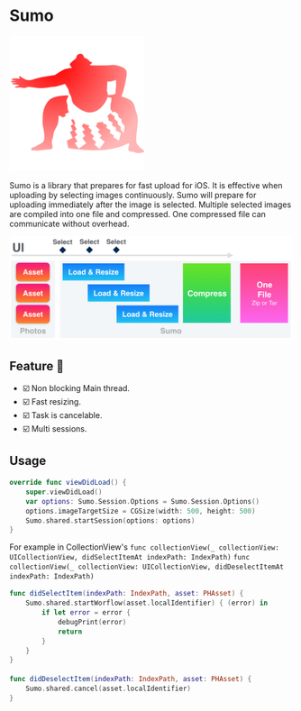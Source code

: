 # Sumo

<img src="https://github.com/1amageek/Sumo/blob/master/sumo.png" width="240px">

Sumo is a library that prepares for fast upload for iOS.
It is effective when uploading by selecting images continuously.
Sumo will prepare for uploading immediately after the image is selected.
Multiple selected images are compiled into one file and compressed.
One compressed file can communicate without overhead.

<img src="https://github.com/1amageek/Sumo/blob/master/overview.png" width="640px">


## Feature 🎉
- ☑️  Non blocking Main thread.
- ☑️  Fast resizing.
- ☑️  Task is cancelable.
- ☑️  Multi sessions.


## Usage

``` swift
override func viewDidLoad() {
    super.viewDidLoad()
    var options: Sumo.Session.Options = Sumo.Session.Options()
    options.imageTargetSize = CGSize(width: 500, height: 500)
    Sumo.shared.startSession(options: options)
}
```

For example in CollectionView's `func collectionView(_ collectionView: UICollectionView, didSelectItemAt indexPath: IndexPath)` `func collectionView(_ collectionView: UICollectionView, didDeselectItemAt indexPath: IndexPath)`

``` swift
func didSelectItem(indexPath: IndexPath, asset: PHAsset) {
    Sumo.shared.startWorflow(asset.localIdentifier) { (error) in
        if let error = error {
            debugPrint(error)
            return
        }
    }
}

func didDeselectItem(indexPath: IndexPath, asset: PHAsset) {
    Sumo.shared.cancel(asset.localIdentifier)
}
```
